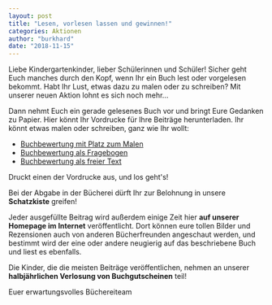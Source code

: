 ```yaml
---
layout: post
title: "Lesen, vorlesen lassen und gewinnen!"
categories: Aktionen
author: "burkhard"
date: "2018-11-15"
---
```

Liebe Kindergartenkinder, lieber Schülerinnen und Schüler! 
Sicher geht Euch manches durch den Kopf, wenn Ihr ein Buch lest oder vorgelesen bekommt. Habt Ihr Lust, etwas dazu zu malen oder zu schreiben? Mit unserer neuen Aktion lohnt es sich noch mehr...

Dann nehmt Euch ein gerade gelesenes Buch vor und bringt Eure Gedanken zu Papier. Hier könnt Ihr Vordrucke für Ihre Beiträge herunterladen. Ihr könnt etwas malen oder schreiben, ganz wie Ihr wollt:

- [Buchbewertung mit Platz zum Malen](/images/2018-11-15-vorleseaktion/BildZumBuchMalen.pdf)
- [Buchbewertung als Fragebogen](/images/2018-11-15-vorleseaktion/BuchFragebogen.pdf)
- [Buchbewertung als freier Text](/images/2018-11-15-vorleseaktion/RezensionFreierText.pdf)

Druckt einen der Vordrucke aus, und los geht's!

Bei der Abgabe in der Bücherei dürft Ihr zur Belohnung in unsere **Schatzkiste** greifen! 

Jeder ausgefüllte Beitrag wird außerdem einige Zeit hier **auf unserer Homepage im Internet** veröffentlicht. Dort können eure tollen Bilder und Rezensionen auch von anderen Bücherfreunden angeschaut werden, und bestimmt wird der eine oder andere neugierig auf das beschriebene Buch und liest es ebenfalls.

Die Kinder, die die meisten Beiträge veröffentlichen, nehmen an unserer **halbjährlichen Verlosung von Buchgutscheinen** teil!

Euer erwartungsvolles Büchereiteam
